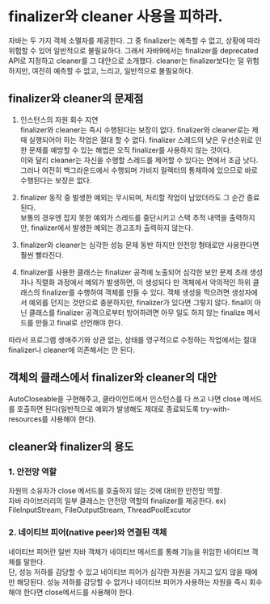 # finalizer와 cleaner 사용을 피하라.

자바는 두 가지 객체 소멸자를 제공한다. 그 중 finalizer는 예측할 수 없고, 상황에 따라 위험할 수 있어 일반적으로 불필요하다. 그래서 자바9에서는 finalizer를 deprecated API로 지정하고 cleaner를 그 대안으로 소개했다. cleaner는 finalizer보다는 덜 위험하지만, 여전히 예측할 수 없고, 느리고, 일반적으로 불필요하다.

## finalizer와 cleaner의 문제점
1. 인스턴스의 자원 회수 지연</br>
finalizer와 cleaner는 즉시 수행된다는 보장이 없다. finalizer와 cleaner로는 제때 실행되어야 하는 작업은 절대 할 수 없다. finalizer 스레드의 낮은 우선순위로 인한 문제를 예방할 수 있는 해법은 오직 finalizer를 사용하지 않는 것이다. </br>
이와 달리 cleaner는 자신을 수행할 스레드를 제어할 수 있다는 면에서 조금 낫다. 그러나 여전히 백그라운드에서 수행되며 가비지 컬렉터의 통제하에 있으므로 바로 수행된다는 보장은 없다.

2. finalizer 동작 중 발생한 예외는 무시되며, 처리할 작업이 남았더라도 그 순간 종료된다.</br>
보통의 경우엔 잡지 못한 예외가 스레드를 중단시키고 스택 추적 내역을 출력하지만, finalizer에서 발생한 예외는 경고조차 출력하지 않는다.

3. finalizer와 cleaner는 심각한 성능 문제 동반
하지만 안전망 형태로만 사용한다면 훨씬 빨라진다.

4. finalizer를 사용한 클래스는 finalizer 공격에 노출되어 심각한 보안 문제 초래
생성자나 직렬화 과정에서 예외가 발생하면, 이 생성되다 만 객체에서 악의적인 하위 클래스의 finalizer를 수행하여 객체를 만들 수 있다. 객체 생성을 막으려면 생성자에서 예외를 던지는 것만으로 충분하지만, finalizer가 있다면 그렇지 않다. final이 아닌 클래스를 finalizer 공격으로부터 방어하려면 아무 일도 하지 않는 finalize 메서드를 만들고 final로 선언해야 한다.

따라서 프로그램 생애주기와 상관 없는, 상태를 영구적으로 수정하는 작업에서는 절대 finalizer나 cleaner에 의존해서는 안 된다.

## 객체의 클래스에서 finalizer와 cleaner의 대안
AutoCloseable을 구현해주고, 클라이언트에서 인스턴스를 다 쓰고 나면 close 메서드를 호출하면 된다(일반적으로 예외가 발생해도 제대로 종료되도록 try-with-resources를 사용해야 한다).

## cleaner와 finalizer의 용도
### 1. 안전망 역할
자원의 소유자가 close 메서드를 호출하지 않는 것에 대비한 안전망 역할.</br>
자바 라이브러리의 일부 클래스는 안전망 역할의 finalizer를 제공한다. ex) FileInputStream, FileOutputStream, ThreadPoolExcutor

### 2. 네이티브 피어(native peer)와 연결된 객체
네이티브 피어란 일반 자바 객체가 네이티브 메서드를 통해 기능을 위임한 네이티브 객체를 말한다.</br>
단, 성능 저하를 감당할 수 있고 네이티브 피어가 심각한 자원을 가지고 있지 않을 때에만 해당된다. 성능 저하를 감당할 수 없거나 네이티브 피어가 사용하는 자원을 즉시 회수해야 한다면 close메서드를 사용해야 한다.

